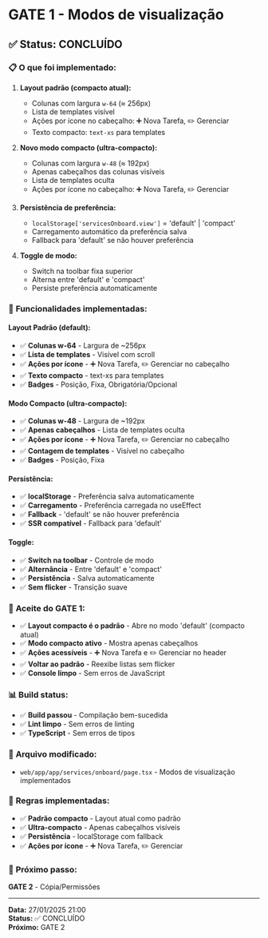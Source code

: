 # GATE 1 - Modos de visualização

## ✅ **Status: CONCLUÍDO**

### 📋 **O que foi implementado:**

1. **Layout padrão (compacto atual):**
   - Colunas com largura `w-64` (≈ 256px)
   - Lista de templates visível
   - Ações por ícone no cabeçalho: ➕ Nova Tarefa, ✏️ Gerenciar
   - Texto compacto: `text-xs` para templates

2. **Novo modo compacto (ultra-compacto):**
   - Colunas com largura `w-48` (≈ 192px)
   - Apenas cabeçalhos das colunas visíveis
   - Lista de templates oculta
   - Ações por ícone no cabeçalho: ➕ Nova Tarefa, ✏️ Gerenciar

3. **Persistência de preferência:**
   - `localStorage['servicesOnboard.view']` = 'default' | 'compact'
   - Carregamento automático da preferência salva
   - Fallback para 'default' se não houver preferência

4. **Toggle de modo:**
   - Switch na toolbar fixa superior
   - Alterna entre 'default' e 'compact'
   - Persiste preferência automaticamente

### 🎯 **Funcionalidades implementadas:**

#### **Layout Padrão (default):**
- ✅ **Colunas w-64** - Largura de ~256px
- ✅ **Lista de templates** - Visível com scroll
- ✅ **Ações por ícone** - ➕ Nova Tarefa, ✏️ Gerenciar no cabeçalho
- ✅ **Texto compacto** - text-xs para templates
- ✅ **Badges** - Posição, Fixa, Obrigatória/Opcional

#### **Modo Compacto (ultra-compacto):**
- ✅ **Colunas w-48** - Largura de ~192px
- ✅ **Apenas cabeçalhos** - Lista de templates oculta
- ✅ **Ações por ícone** - ➕ Nova Tarefa, ✏️ Gerenciar no cabeçalho
- ✅ **Contagem de templates** - Visível no cabeçalho
- ✅ **Badges** - Posição, Fixa

#### **Persistência:**
- ✅ **localStorage** - Preferência salva automaticamente
- ✅ **Carregamento** - Preferência carregada no useEffect
- ✅ **Fallback** - 'default' se não houver preferência
- ✅ **SSR compatível** - Fallback para 'default'

#### **Toggle:**
- ✅ **Switch na toolbar** - Controle de modo
- ✅ **Alternância** - Entre 'default' e 'compact'
- ✅ **Persistência** - Salva automaticamente
- ✅ **Sem flicker** - Transição suave

### 🎯 **Aceite do GATE 1:**
- ✅ **Layout compacto é o padrão** - Abre no modo 'default' (compacto atual)
- ✅ **Modo compacto ativo** - Mostra apenas cabeçalhos
- ✅ **Ações acessíveis** - ➕ Nova Tarefa e ✏️ Gerenciar no header
- ✅ **Voltar ao padrão** - Reexibe listas sem flicker
- ✅ **Console limpo** - Sem erros de JavaScript

### 📊 **Build status:**
- ✅ **Build passou** - Compilação bem-sucedida
- ✅ **Lint limpo** - Sem erros de linting
- ✅ **TypeScript** - Sem erros de tipos

### 📁 **Arquivo modificado:**
- `web/app/app/services/onboard/page.tsx` - Modos de visualização implementados

### 🎯 **Regras implementadas:**
- ✅ **Padrão compacto** - Layout atual como padrão
- ✅ **Ultra-compacto** - Apenas cabeçalhos visíveis
- ✅ **Persistência** - localStorage com fallback
- ✅ **Ações por ícone** - ➕ Nova Tarefa, ✏️ Gerenciar

### 🚀 **Próximo passo:**
**GATE 2** - Cópia/Permissões

---
**Data:** 27/01/2025 21:00  
**Status:** ✅ CONCLUÍDO  
**Próximo:** GATE 2

